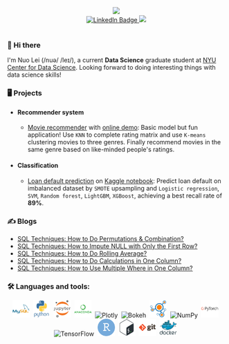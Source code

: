 
<div id="header" align="center">
  <img src="https://media.giphy.com/media/xBDV607THDAypMysPx/giphy.gif" width="110"/>
</div>

<div id="badges" align="center">
  <a href="https://www.linkedin.com/in/nuo-lei/">
    <img src="https://img.shields.io/badge/LinkedIn-blue?style=for-the-badge&logo=linkedin&logoColor=white" alt="LinkedIn Badge"/>
  </a>
  <a href="https://nuo-lei.medium.com/">
    <img src="https://img.shields.io/badge/Medium-black?style=for-the-badge&logo=medium&logoColor=white"/>
  </a>
</div>

<div id="counter" align="center">
    <img src="https://komarev.com/ghpvc/?username=NuoLeiNYU&style=flat-square&color=blue" alt=""/>
</div>

### 👋 Hi there 

I'm Nuo Lei (/nuə/ /leɪ/), a current **Data Science** graduate student at [NYU Center for Data Science](https://cds.nyu.edu/). Looking forward to doing interesting things with data science skills!

<!-- 
I love the satisfaction of delivering meaningful **insights** from real-world data👨‍💻. And I also enjoy the beauty of concise but informative **data visualization**📈.

---
### 👔 More about me:
- 🎓 Education: Current **data science** graduate student at [NYU Center for Data Science](https://cds.nyu.edu/). Undergraduate student at [UIBE](http://english.uibe.edu.cn/) major in **financial mathematics**. 
- 📫 How to reach me: nuo.lei@nyu.edu or [![Linkedin Badge](https://img.shields.io/badge/-NuoLei-blue?style=flat&logo=Linkedin&logoColor=white)](https://www.linkedin.com/in/nuo-lei/)
- 😄 Pronouns: He/him/his
- ⚡ Favorite quote: *"In God we trust. All others must bring data."* -- by [W. Edwards Deming](https://en.wikipedia.org/wiki/W._Edwards_Deming)

-->

### 🖥️ Projects


- #### Recommender system

  - [Movie recommender](https://github.com/NuoLeiNYU/movie-recommendation-system) with [online demo](https://nuolei-movie.streamlit.app): Basic model but fun application! Use `KNN` to complete rating matrix and use `K-means` clustering movies to three genres. Finally recommend movies in the same genre based on like-minded people's ratings.

- #### Classification

  - [Loan default prediction](https://github.com/NuoLeiNYU/loan-default-prediction) on [Kaggle notebook](https://www.kaggle.com/code/nyunuolei/loan-default-prediction): Predict loan default on imbalanced dataset by `SMOTE` upsampling and  `Logistic regression`, `SVM`, `Random forest`, `LightGBM`, `XGBoost`, achieving a best recall rate of **89%**.




### ✍️ Blogs

<!-- BLOG-POST-LIST:START -->
- [SQL Techniques: How to Do Permutations &amp; Combination?](https://nuo-lei.medium.com/sql-techniques-how-to-do-permutations-combination-67f4e1def5ab?source=rss-f46e2802cd5e------2)
- [SQL Techniques: How to Impute NULL with Only the First Row?](https://nuo-lei.medium.com/sql-techniques-how-to-impute-null-with-only-the-first-row-b011b8f3bcb5?source=rss-f46e2802cd5e------2)
- [SQL Techniques: How to Do Rolling Average?](https://nuo-lei.medium.com/sql-techniques-how-to-do-rolling-average-cebc4a173b86?source=rss-f46e2802cd5e------2)
- [SQL Techniques: How to Do Calculations in One Column?](https://nuo-lei.medium.com/sql-techniques-how-to-do-calculations-in-one-column-92749eeac88a?source=rss-f46e2802cd5e------2)
- [SQL Techniques: How to Use Multiple Where in One Column?](https://nuo-lei.medium.com/sql-techniques-how-to-use-multiple-where-in-one-column-a819a801b099?source=rss-f46e2802cd5e------2)
<!-- BLOG-POST-LIST:END -->

### 🛠️ Languages and tools:

<div id="language" align="center">
  <img src="https://github.com/devicons/devicon/blob/master/icons/mysql/mysql-original-wordmark.svg" title="MySQL" alt="MySQL" width="40" height="40"/>&nbsp;
  <img src="https://github.com/devicons/devicon/blob/master/icons/python/python-original-wordmark.svg" title="Python" alt="Python" width="40" height="40"/>&nbsp;
  <img src="https://github.com/devicons/devicon/blob/master/icons/jupyter/jupyter-original-wordmark.svg" title="Jupyter" alt="Jupyter" width="40" height="40"/>&nbsp;
  <img src="https://github.com/devicons/devicon/blob/master/icons/anaconda/anaconda-original-wordmark.svg" title="Anaconda" alt="Anaconda" width="40" height="40"/>&nbsp;
  <img src="https://www.vectorlogo.zone/logos/plot_ly/plot_ly-official.svg" title="Plotly" alt="Plotly" width="40" height="40"/>&nbsp;
  <img src="https://static.bokeh.org/branding/logos/bokeh-logo.svg" title="Bokeh" alt="Bokeh" width="40" height="40"/>&nbsp;
  <img src="https://github.com/devicons/devicon/blob/master/icons/networkx/networkx-original.svg" title="NetworkX" alt="NetworkX" width="40" height="40"/>&nbsp;
  <img src="https://user-images.githubusercontent.com/67586773/105040771-43887300-5a88-11eb-9f01-bee100b9ef22.png" title="NumPy" alt="NumPy" width="40" height="40"/>&nbsp;
  <img src="https://github.com/devicons/devicon/blob/master/icons/pytorch/pytorch-original-wordmark.svg" title="PyTorch" alt="PyTorch" width="40" height="40"/>&nbsp;
  <img src="https://upload.wikimedia.org/wikipedia/commons/1/11/TensorFlowLogo.svg" title="TensorFlow" alt="TensorFlow" width="40" height="40"/>&nbsp;
  <img src="https://github.com/devicons/devicon/blob/master/icons/rstudio/rstudio-original.svg" title="R" alt="R" width="40" height="40"/>&nbsp;
  <img src="https://github.com/devicons/devicon/blob/master/icons/bash/bash-original.svg" title="Bash" alt="Bash" width="40" height="40"/>&nbsp;
  <img src="https://github.com/devicons/devicon/blob/master/icons/git/git-original-wordmark.svg" title="Git" alt="Git" width="40" height="40"/>&nbsp;
  <img src="https://github.com/devicons/devicon/blob/master/icons/docker/docker-original-wordmark.svg" title="Docker" alt="Docker" width="40" height="40"/>&nbsp;
</div>

<!-- --- -->


<!-- ### 📊 My stats : -->


<!-- <div id="language" align="center">

[![GitHub Streak](http://github-readme-streak-stats.herokuapp.com?user=NuoLeiNYU)](https://git.io/streak-stats)
</div> -->

<!-- 
<div id="language" align="center">

[![Top Langs](https://github-readme-stats.vercel.app/api/top-langs/?username=NuoLeiNYU)](https://github.com/anuraghazra/github-readme-stats)
</div> -->




<!-- ---
### 📚 Reference
Much thanks to the detailed [github profile building tutorial](https://www.sitepoint.com/github-profile-readme/) by [Nida Khan](https://www.sitepoint.com/author/nkhan/)! -->


